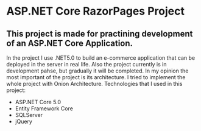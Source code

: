 # ASP.NET Core RazorPages Project
## This project is made for practining development of an ASP.NET Core Application.
In the project I use .NET5.0 to build an e-commerce application that can be deployed in the server in real life.
Also the project currently is in development pahse, but gradually it will be completed.
In my opinion the most important of the project is its architecture. I tried to implement the whole project with Onion Architecture.
Technologies that I used in this project:
- ASP.NET Core 5.0
- Entity Framework Core 
- SQLServer
- jQuery

